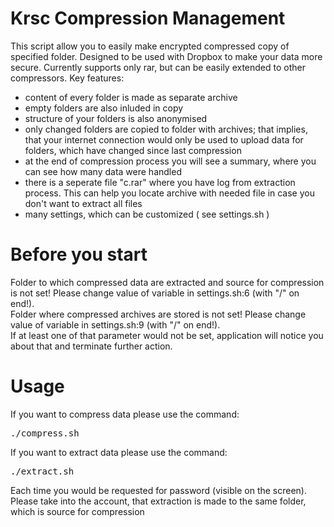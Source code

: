 Krsc Compression Management
===========
This script allow you to easily make encrypted compressed copy of specified folder. Designed to be used with Dropbox to make your data more secure. Currently supports only rar, but can be easily extended to other compressors. Key features:<br/>
- content of every folder is made as separate archive
- empty folders are also inluded in copy
- structure of your folders is also anonymised
- only changed folders are copied to folder with archives; that implies, that your internet connection would only be used to upload data for folders, which have changed since last compression
- at the end of compression process you will see a summary, where you can see how many data were handled
- there is a seperate file "c.rar" where you have log from extraction process. This can help you locate archive with needed file in case you don't want to extract all files
- many settings, which can be customized ( see settings.sh )

Before you start
===========
Folder to which compressed data are extracted and source for compression is not set! Please change value of variable in settings.sh:6 (with "/" on end!).<br/>
Folder where compressed archives are stored is not set! Please change value of variable in settings.sh:9 (with "/" on end!).<br/>
If at least one of that parameter would not be set, application will notice you about that and terminate further action.

Usage
===========
If you want to compress data please use the command:
<pre>
./compress.sh
</pre>
If you want to extract data please use the command:
<pre>
./extract.sh
</pre>
Each time you would be requested for password (visible on the screen). Please take into the account, that extraction is made to the same folder, which is source for compression
